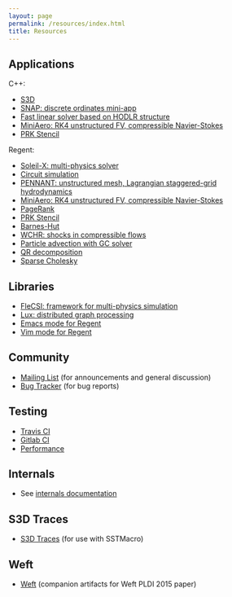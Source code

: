 ```yaml
---
layout: page
permalink: /resources/index.html
title: Resources
---
```


## Applications

C++:

  * [S3D](https://www.osti.gov/biblio/1410202-s3d-legion-exascale-software-direct-numerical-simulation-turbulent-combustion-complex-multicomponent-chemistry)
  * [SNAP: discrete ordinates mini-app](https://github.com/StanfordLegion/Legion-SNAP)
  * [Fast linear solver based on HODLR structure](https://github.com/Charles-Chao-Chen/fastSolver2)
  * [MiniAero: RK4 unstructured FV, compressible Navier-Stokes](wonchan@cs.stanford.edu)
  * [PRK Stencil](https://github.com/magnatelee/PRK/tree/master/LEGION/Stencil)

Regent:

  * [Soleil-X: multi-physics solver](https://github.com/stanfordhpccenter/soleil-x)
  * [Circuit simulation](https://github.com/StanfordLegion/legion/blob/master/language/examples/circuit_sparse.rg)
  * [PENNANT: unstructured mesh, Lagrangian staggered-grid hydrodynamics](https://github.com/StanfordLegion/legion/blob/master/language/examples/pennant_fast.rg)
  * [MiniAero: RK4 unstructured FV, compressible Navier-Stokes](wonchan@cs.stanford.edu)
  * [PageRank](https://github.com/StanfordLegion/legion/blob/master/language/examples/pagerank/pagerank_optimized.rg)
  * [PRK Stencil](https://github.com/StanfordLegion/legion/blob/master/language/examples/stencil_fast.rg)
  * [Barnes-Hut](https://github.com/StanfordLegion/barnes-hut)
  * [WCHR: shocks in compressible flows](https://github.com/akshaysubr/WCHR-regent)
  * [Particle advection with GC solver](https://github.com/StanfordLegion/legion/blob/master/language/examples/particles.rg)
  * [QR decomposition](hpacella@stanford.edu)
  * [Sparse Cholesky](seshu@slac.stanford.edu)

## Libraries

  * [FleCSI: framework for multi-physics simulation](https://github.com/laristra/flecsi)
  * [Lux: distributed graph processing](https://github.com/LuxGraph/Lux)
  * [Emacs mode for Regent](https://github.com/StanfordLegion/regent-mode)
  * [Vim mode for Regent](https://github.com/StanfordLegion/regent.vim)

## Community

  * [Mailing List](https://groups.google.com/forum/#!forum/legionusers) (for announcements and general discussion)
  * [Bug Tracker](https://github.com/StanfordLegion/legion/issues) (for bug reports)

## Testing

  * [Travis CI](https://travis-ci.org/StanfordLegion/legion/builds)
  * [Gitlab CI](https://gitlab.com/StanfordLegion/legion/pipelines)
  * [Performance](/perf/)

## Internals

  * See [internals documentation](/documentation/#internals)

## S3D Traces

  * [S3D Traces](/traces/) (for use with SSTMacro)

## Weft

  * [Weft](/weft/) (companion artifacts for Weft PLDI 2015 paper)
